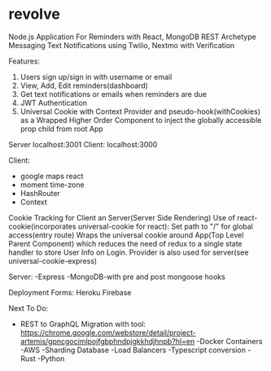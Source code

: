 # revolve
Node.js Application For Reminders with React, MongoDB REST Archetype
Messaging Text Notifications using Twilio, Nextmo with Verification

Features:
1. Users sign up/sign in with username or email
2. View, Add, Edit reminders(dashboard)
3. Get text notifications or emails when reminders are due
4. JWT Authentication
5. Universal Cookie with Context Provider and pseudo-hook(withCookies) as a Wrapped Higher Order Component to inject the globally accessible prop child from root App


Server localhost:3001
Client: localhost:3000

Client:
- google maps react
- moment time-zone
- HashRouter
- Context 

Cookie Tracking for Client an Server(Server Side Rendering)
Use of react-cookie(incorporates universal-cookie for react):
<CookieProvider> </CookieProvider>
Set path to "/" for global access(entry route)
Wraps the universal cookie around App(Top Level Parent Component) which reduces the need of redux to a single state handler to store User Info on Login.
Provider is also used for server(see universal-cookie-express)


Server:
-Express
-MongoDB-with pre and post mongoose hooks


Deployment Forms:
Heroku
Firebase



Next To Do:
- REST to GraphQL Migration with tool: https://chrome.google.com/webstore/detail/project-artemis/gpncgocimlpojfgbphndpjgkkhdjhnpb?hl=en
-Docker Containers
-AWS
-Sharding Database
-Load Balancers
-Typescript conversion
-Rust
-Python
